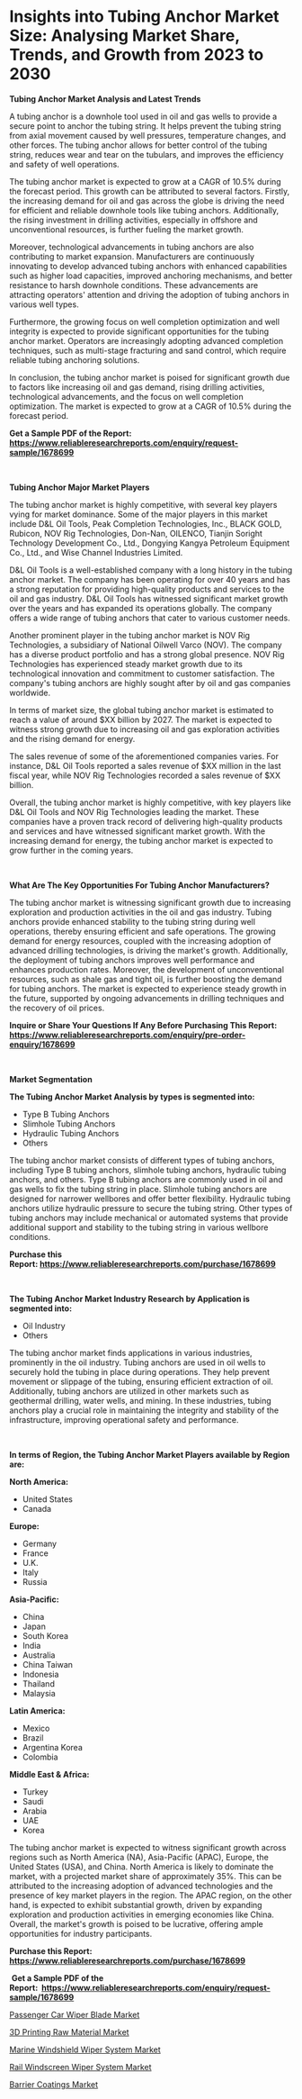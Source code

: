 <p><h1>Insights into Tubing Anchor Market Size: Analysing Market Share, Trends, and Growth from 2023 to 2030</h1></p><p><strong>Tubing Anchor Market Analysis and Latest Trends</strong></p>
<p><p>A tubing anchor is a downhole tool used in oil and gas wells to provide a secure point to anchor the tubing string. It helps prevent the tubing string from axial movement caused by well pressures, temperature changes, and other forces. The tubing anchor allows for better control of the tubing string, reduces wear and tear on the tubulars, and improves the efficiency and safety of well operations.</p><p>The tubing anchor market is expected to grow at a CAGR of 10.5% during the forecast period. This growth can be attributed to several factors. Firstly, the increasing demand for oil and gas across the globe is driving the need for efficient and reliable downhole tools like tubing anchors. Additionally, the rising investment in drilling activities, especially in offshore and unconventional resources, is further fueling the market growth.</p><p>Moreover, technological advancements in tubing anchors are also contributing to market expansion. Manufacturers are continuously innovating to develop advanced tubing anchors with enhanced capabilities such as higher load capacities, improved anchoring mechanisms, and better resistance to harsh downhole conditions. These advancements are attracting operators' attention and driving the adoption of tubing anchors in various well types.</p><p>Furthermore, the growing focus on well completion optimization and well integrity is expected to provide significant opportunities for the tubing anchor market. Operators are increasingly adopting advanced completion techniques, such as multi-stage fracturing and sand control, which require reliable tubing anchoring solutions.</p><p>In conclusion, the tubing anchor market is poised for significant growth due to factors like increasing oil and gas demand, rising drilling activities, technological advancements, and the focus on well completion optimization. The market is expected to grow at a CAGR of 10.5% during the forecast period.</p></p>
<p><strong>Get a Sample PDF of the Report:&nbsp; <a href="https://www.reliableresearchreports.com/enquiry/request-sample/1678699">https://www.reliableresearchreports.com/enquiry/request-sample/1678699</a></strong></p>
<p>&nbsp;</p>
<p><strong>Tubing Anchor Major Market Players</strong></p>
<p><p>The tubing anchor market is highly competitive, with several key players vying for market dominance. Some of the major players in this market include D&L Oil Tools, Peak Completion Technologies, Inc., BLACK GOLD, Rubicon, NOV Rig Technologies, Don-Nan, OILENCO, Tianjin Soright Technology Development Co., Ltd., Dongying Kangya Petroleum Equipment Co., Ltd., and Wise Channel Industries Limited.</p><p>D&L Oil Tools is a well-established company with a long history in the tubing anchor market. The company has been operating for over 40 years and has a strong reputation for providing high-quality products and services to the oil and gas industry. D&L Oil Tools has witnessed significant market growth over the years and has expanded its operations globally. The company offers a wide range of tubing anchors that cater to various customer needs.</p><p>Another prominent player in the tubing anchor market is NOV Rig Technologies, a subsidiary of National Oilwell Varco (NOV). The company has a diverse product portfolio and has a strong global presence. NOV Rig Technologies has experienced steady market growth due to its technological innovation and commitment to customer satisfaction. The company's tubing anchors are highly sought after by oil and gas companies worldwide.</p><p>In terms of market size, the global tubing anchor market is estimated to reach a value of around $XX billion by 2027. The market is expected to witness strong growth due to increasing oil and gas exploration activities and the rising demand for energy.</p><p>The sales revenue of some of the aforementioned companies varies. For instance, D&L Oil Tools reported a sales revenue of $XX million in the last fiscal year, while NOV Rig Technologies recorded a sales revenue of $XX billion.</p><p>Overall, the tubing anchor market is highly competitive, with key players like D&L Oil Tools and NOV Rig Technologies leading the market. These companies have a proven track record of delivering high-quality products and services and have witnessed significant market growth. With the increasing demand for energy, the tubing anchor market is expected to grow further in the coming years.</p></p>
<p>&nbsp;</p>
<p><strong>What Are The Key Opportunities For Tubing Anchor Manufacturers?</strong></p>
<p><p>The tubing anchor market is witnessing significant growth due to increasing exploration and production activities in the oil and gas industry. Tubing anchors provide enhanced stability to the tubing string during well operations, thereby ensuring efficient and safe operations. The growing demand for energy resources, coupled with the increasing adoption of advanced drilling technologies, is driving the market's growth. Additionally, the deployment of tubing anchors improves well performance and enhances production rates. Moreover, the development of unconventional resources, such as shale gas and tight oil, is further boosting the demand for tubing anchors. The market is expected to experience steady growth in the future, supported by ongoing advancements in drilling techniques and the recovery of oil prices.</p></p>
<p><strong>Inquire or Share Your Questions If Any Before Purchasing This Report: <a href="https://www.reliableresearchreports.com/enquiry/pre-order-enquiry/1678699">https://www.reliableresearchreports.com/enquiry/pre-order-enquiry/1678699</a></strong></p>
<p>&nbsp;</p>
<p><strong>Market Segmentation</strong></p>
<p><strong>The Tubing Anchor Market Analysis by types is segmented into:</strong></p>
<p><ul><li>Type B Tubing Anchors</li><li>Slimhole Tubing Anchors</li><li>Hydraulic Tubing Anchors</li><li>Others</li></ul></p>
<p><p>The tubing anchor market consists of different types of tubing anchors, including Type B tubing anchors, slimhole tubing anchors, hydraulic tubing anchors, and others. Type B tubing anchors are commonly used in oil and gas wells to fix the tubing string in place. Slimhole tubing anchors are designed for narrower wellbores and offer better flexibility. Hydraulic tubing anchors utilize hydraulic pressure to secure the tubing string. Other types of tubing anchors may include mechanical or automated systems that provide additional support and stability to the tubing string in various wellbore conditions.</p></p>
<p><strong>Purchase this Report:&nbsp;<a href="https://www.reliableresearchreports.com/purchase/1678699">https://www.reliableresearchreports.com/purchase/1678699</a></strong></p>
<p>&nbsp;</p>
<p><strong>The Tubing Anchor Market Industry Research by Application is segmented into:</strong></p>
<p><ul><li>Oil Industry</li><li>Others</li></ul></p>
<p><p>The tubing anchor market finds applications in various industries, prominently in the oil industry. Tubing anchors are used in oil wells to securely hold the tubing in place during operations. They help prevent movement or slippage of the tubing, ensuring efficient extraction of oil. Additionally, tubing anchors are utilized in other markets such as geothermal drilling, water wells, and mining. In these industries, tubing anchors play a crucial role in maintaining the integrity and stability of the infrastructure, improving operational safety and performance.</p></p>
<p>&nbsp;</p>
<p><strong>In terms of Region, the Tubing Anchor Market Players available by Region are:</strong></p>
<p>
    <p> <strong> North America: </strong>
        <ul>
            <li>United States</li>
            <li>Canada</li>
        </ul>
        </p> 
    <p> <strong> Europe: </strong>
        <ul>
            <li>Germany</li>
            <li>France</li>
            <li>U.K.</li>
            <li>Italy</li>
            <li>Russia</li>
        </ul>
        </p> 
    <p> <strong> Asia-Pacific: </strong>
        <ul>
            <li>China</li>
            <li>Japan</li>
            <li>South Korea</li>
            <li>India</li>
            <li>Australia</li>
            <li>China Taiwan</li>
            <li>Indonesia</li>
            <li>Thailand</li>
            <li>Malaysia</li>
        </ul>
        </p> 
    <p> <strong> Latin America: </strong>
        <ul>
            <li>Mexico</li>
            <li>Brazil</li>
            <li>Argentina Korea</li>
            <li>Colombia</li>
        </ul>
        </p> 
    <p> <strong> Middle East & Africa: </strong>
        <ul>
            <li>Turkey</li>
            <li>Saudi</li>
            <li>Arabia</li>
            <li>UAE</li>
            <li>Korea</li>
        </ul>
    </p>
    </p>
<p><p>The tubing anchor market is expected to witness significant growth across regions such as North America (NA), Asia-Pacific (APAC), Europe, the United States (USA), and China. North America is likely to dominate the market, with a projected market share of approximately 35%. This can be attributed to the increasing adoption of advanced technologies and the presence of key market players in the region. The APAC region, on the other hand, is expected to exhibit substantial growth, driven by expanding exploration and production activities in emerging economies like China. Overall, the market's growth is poised to be lucrative, offering ample opportunities for industry participants.</p></p>
<p><strong>Purchase this Report: <a href="https://www.reliableresearchreports.com/purchase/1678699">https://www.reliableresearchreports.com/purchase/1678699</a></strong></p>
<p>&nbsp;<strong>Get a Sample PDF of the Report:&nbsp;&nbsp;<a href="https://www.reliableresearchreports.com/enquiry/request-sample/1678699">https://www.reliableresearchreports.com/enquiry/request-sample/1678699</a></strong></p>
<p><strong></strong></p>
<p><p><a href="https://www.linkedin.com/pulse/decoding-passenger-car-wiper-blade-market-deep-dive/">Passenger Car Wiper Blade Market</a></p><p><a href="https://medium.com/@jqgvpygpb56374/3d-printing-raw-material-market-size-growth-forecast-2023-2030-967b1adf4bed">3D Printing Raw Material Market</a></p><p><a href="https://www.linkedin.com/pulse/marine-windshield-wiper-system-market-size-growth-forecast/">Marine Windshield Wiper System Market</a></p><p><a href="https://www.linkedin.com/pulse/rail-windscreen-wiper-system-market-size-share-amp-trends/">Rail Windscreen Wiper System Market</a></p><p><a href="https://medium.com/@bobbyrobinson56/barrier-coatings-market-size-growth-forecast-2023-2030-455ec1e09d72">Barrier Coatings Market</a></p></p>